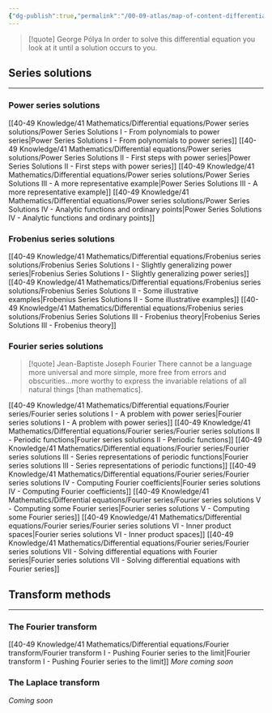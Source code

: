 ```yaml
---
{"dg-publish":true,"permalink":"/00-09-atlas/map-of-content-differential-equations/","updated":"2025-08-11T09:47:34-07:00"}
---
```


> [!quote] George Pólya
>  In order to solve this differential equation you look at it until a solution occurs to you.

## Series solutions
---

### Power series solutions

[[40-49 Knowledge/41 Mathematics/Differential equations/Power series solutions/Power Series Solutions I - From polynomials to power series\|Power Series Solutions I - From polynomials to power series]]
[[40-49 Knowledge/41 Mathematics/Differential equations/Power series solutions/Power Series Solutions II - First steps with power series\|Power Series Solutions II - First steps with power series]]
[[40-49 Knowledge/41 Mathematics/Differential equations/Power series solutions/Power Series Solutions III - A more representative example\|Power Series Solutions III - A more representative example]]
[[40-49 Knowledge/41 Mathematics/Differential equations/Power series solutions/Power Series Solutions IV - Analytic functions and ordinary points\|Power Series Solutions IV - Analytic functions and ordinary points]]

### Frobenius series solutions

[[40-49 Knowledge/41 Mathematics/Differential equations/Frobenius series solutions/Frobenius Series Solutions I - Slightly generalizing power series\|Frobenius Series Solutions I - Slightly generalizing power series]]
[[40-49 Knowledge/41 Mathematics/Differential equations/Frobenius series solutions/Frobenius Series Solutions II - Some illustrative examples\|Frobenius Series Solutions II - Some illustrative examples]]
[[40-49 Knowledge/41 Mathematics/Differential equations/Frobenius series solutions/Frobenius Series Solutions III - Frobenius theory\|Frobenius Series Solutions III - Frobenius theory]]

### Fourier series solutions

> [!quote] Jean-Baptiste Joseph Fourier
> There cannot be a language more universal and more simple, more free from errors and obscurities...more worthy to express the invariable relations of all natural things [than mathematics].

[[40-49 Knowledge/41 Mathematics/Differential equations/Fourier series/Fourier series solutions I - A problem with power series\|Fourier series solutions I - A problem with power series]]
[[40-49 Knowledge/41 Mathematics/Differential equations/Fourier series/Fourier series solutions II - Periodic functions\|Fourier series solutions II - Periodic functions]]
[[40-49 Knowledge/41 Mathematics/Differential equations/Fourier series/Fourier series solutions III - Series representations of periodic functions\|Fourier series solutions III - Series representations of periodic functions]]
[[40-49 Knowledge/41 Mathematics/Differential equations/Fourier series/Fourier series solutions IV - Computing Fourier coefficients\|Fourier series solutions IV - Computing Fourier coefficients]]
[[40-49 Knowledge/41 Mathematics/Differential equations/Fourier series/Fourier series solutions V - Computing some Fourier series\|Fourier series solutions V - Computing some Fourier series]]
[[40-49 Knowledge/41 Mathematics/Differential equations/Fourier series/Fourier series solutions VI - Inner product spaces\|Fourier series solutions VI - Inner product spaces]]
[[40-49 Knowledge/41 Mathematics/Differential equations/Fourier series/Fourier series solutions VII - Solving differential equations with Fourier series\|Fourier series solutions VII - Solving differential equations with Fourier series]]

## Transform methods
---

### The Fourier transform

[[40-49 Knowledge/41 Mathematics/Differential equations/Fourier transform/Fourier transform I - Pushing Fourier series to the limit\|Fourier transform I - Pushing Fourier series to the limit]]
*More coming soon*

### The Laplace transform

*Coming soon*